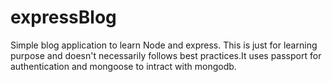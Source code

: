 # expressBlog
Simple blog application to learn Node and express.
This is just for learning purpose and doesn't necessarily follows  best practices.It uses passport for authentication and mongoose to intract with mongodb.
